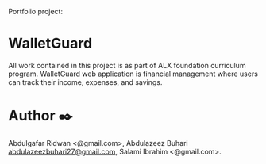 Portfolio project:

#  WalletGuard

All work contained in this project is as part of ALX foundation curriculum program.
WalletGuard  web application  is financial management where users can track their income, expenses, and savings.


# Author ✒️
Abdulgafar Ridwan <@gmail.com>,
Abdulazeez Buhari <abdulazeezbuhari27@gmail.com>,
Salami Ibrahim  <@gmail.com>.
